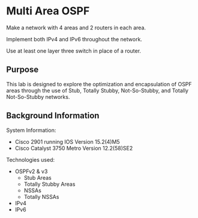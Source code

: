 # Multi Area OSPF

Make a network with 4 areas and 2 routers in each area.

Implement both IPv4 and IPv6 throughout the network.

Use at least one layer three switch in place of a router.

## Purpose

This lab is designed to explore the optimization and encapsulation of OSPF areas through the use of Stub, Totally Stubby, Not-So-Stubby, and Totally Not-So-Stubby networks.

## Background Information

System Information:

* Cisco 2901 running IOS Version 15.2(4)M5
* Cisco Catalyst 3750 Metro Version 12.2(58)SE2

Technologies used:

* OSPFv2 & v3
  * Stub Areas
  * Totally Stubby Areas
  * NSSAs
  * Totally NSSAs
* IPv4
* IPv6